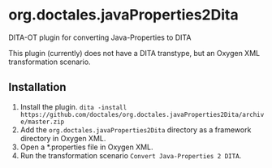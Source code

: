 # org.doctales.javaProperties2Dita

DITA-OT plugin for converting Java-Properties to DITA

This plugin (currently) does not have a DITA transtype, but an Oxygen XML transformation scenario.

## Installation

1. Install the plugin. `dita -install https://github.com/doctales/org.doctales.javaProperties2Dita/archive/master.zip`
2. Add the `org.doctales.javaProperties2Dita` directory as a framework directory in Oxygen XML.
3. Open a *.properties file in Oxygen XML.
4. Run the transformation scenario `Convert Java-Properties 2 DITA`.